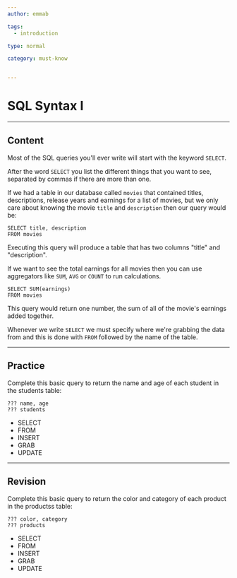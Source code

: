 ```yaml
---
author: emmab

tags:
  - introduction

type: normal

category: must-know


---
```

# SQL Syntax I

---
## Content

Most of the SQL queries you'll ever write will start with the keyword `SELECT`.

After the word `SELECT` you list the different things that you want to see, separated by commas if there are more than one.

If we had a table in our database called `movies` that contained titles, descriptions, release years and earnings for a list of movies, but we only care about knowing the movie `title` and `description` then our query would be:

```
SELECT title, description 
FROM movies
```

Executing this query will produce a table that has two columns "title" and "description". 

If we want to see the total earnings for all movies then you can use aggregators like `SUM`, `AVG` or `COUNT` to run calculations.

```
SELECT SUM(earnings)
FROM movies
```

This query would return one number, the sum of all of the movie's earnings added together.

Whenever we write `SELECT` we must specify where we're grabbing the data from and this is done with `FROM` followed by the name of the table.


---
## Practice

Complete this basic query to return the name and age of each student in the students table:

```
??? name, age
??? students
```

- SELECT
- FROM
- INSERT
- GRAB
- UPDATE

---
## Revision

Complete this basic query to return the color and category of each product in the productss table:

```
??? color, category
??? products
```

- SELECT
- FROM
- INSERT
- GRAB
- UPDATE